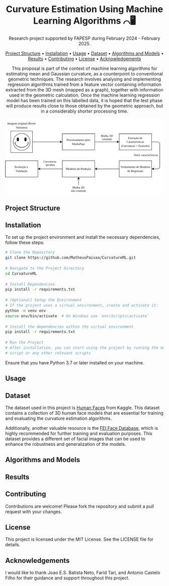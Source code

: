 <h1 align="center">Curvature Estimation Using Machine Learning Algorithms ⌒🖥️</h1>
<p align="center"> Research project supported by FAPESP during February 2024 - February 2025. </p>

<p align="center">
  <a href="#project-structure">Project Structure</a> • 
  <a href="#installation">Installation</a> • 
  <a href="#usage">Usage</a> • 
  <a href="#dataset">Dataset</a> • 
  <a href="#algorithms-and-models">Algorithms and Models</a> •
  <a href="#results">Results</a> •
  <a href="#contributing">Contributing</a> •
  <a href="#license">License</a> •
  <a href="#acknowledgements">Acknowledgements</a>
</p>

<p align="center">
This proposal is part of the context of machine learning algorithms for estimating mean and Gaussian curvature, as a counterpoint to conventional geometric techniques. The research involves analysing and implementing regression algorithms trained from a feature vector containing information extracted from the 3D mesh (mapped as a graph), together with information used in the geometric calculation. Once the machine learning regression model has been trained on this labelled data, it is hoped that the test phase will produce results close to those obtained by the geometric approach, but in a considerably shorter processing time.
</p>

<div align="center">
  <img src="https://github.com/MatheusPaivaa/CurvatureML/blob/master/img/met.png" alt="metodology" />
</div>

## <div id="project-structure"></div>Project Structure


## <div id="installation"></div>Installation
To set up the project environment and install the necessary dependencies, follow these steps:

```bash
# Clone the Repository
git clone https://github.com/MatheusPaivaa/CurvatureML.git

# Navigate to the Project Directory
cd CurvatureML

# Install Dependencies
pip install -r requirements.txt

# (Optional) Setup the Environment
# If the project uses a virtual environment, create and activate it:
python -m venv env
source env/bin/activate  # On Windows use `env\Scripts\activate`

# Install the dependencies within the virtual environment
pip install -r requirements.txt

# Run the Project
# After installation, you can start using the project by running the main
# script or any other relevant scripts
```
Ensure that you have Python 3.7 or later installed on your machine.

## <div id="usage"></div>Usage

## <div id="Dataset"></div>Dataset
The dataset used in this project is [Human Faces](https://www.kaggle.com/datasets/ashwingupta3012/human-faces?resource=download) from Kaggle. This dataset contains a collection of 3D human face models that are essential for training and evaluating the curvature estimation algorithms.

Additionally, another valuable resource is the [FEI Face Database](https://fei.edu.br/~cet/facedatabase.html), which is highly recommended for further training and evaluation purposes. This dataset provides a different set of facial images that can be used to enhance the robustness and generalization of the models.

## <div id="algorithms-and-models"></div>Algorithms and Models

## <div id="results"></div>Results

## <div id="contributing"></div>Contributing
Contributions are welcome! Please fork the repository and submit a pull request with your changes.

## <div id="license"></div>License
This project is licensed under the MIT License. See the LICENSE file for details.

## <div id="acknowledgements"></div>Acknowledgements
I would like to thank Joao E.S. Batista Neto, Farid Tari, and Antonio Castelo Filho for their guidance and support throughout this project.

[comment]: <> (Notebook: https://colab.research.google.com/drive/1vOrjJOcYwbcm86kxqWYi1lbH6Wy4KLBU?usp=sharing)
